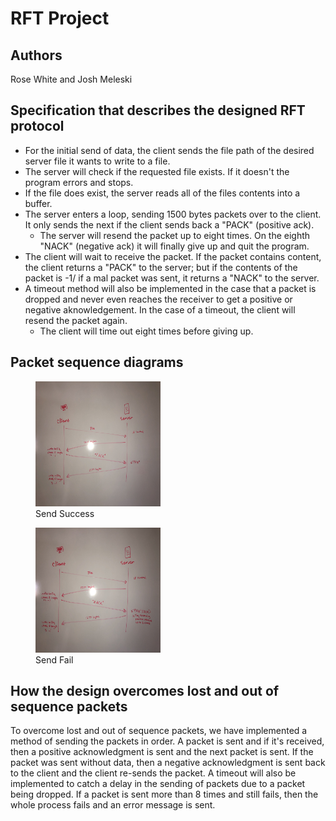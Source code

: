 <h1>RFT Project</h1>
	


Authors
------------------------------------------
	
	

<!-- fill out the following table with your information -->
	

<!-- Note: wrapping table in div.noheader will hide the table's header -->
	

<!-- Note: wrapping table in div.firstcol will style the first column different from other columns -->
	

Rose White and Josh Meleski






Specification that describes the designed RFT protocol
-----------------------------------------

<ul>
<li>For the initial send of data, the client sends the file path of the desired server file it wants to write to a file.</li>
<li>The server will check if the requested file exists. If it doesn't the program errors and stops.</li>
<li>If the file does exist, the server reads all of the files contents into a buffer.</li>
<li>The server enters a loop, sending 1500 bytes packets over to the client. It only sends the next if the client sends back a "PACK" (positive ack).
<ul>
<li>The server will resend the packet up to eight times. On the eighth "NACK" (negative ack) it will finally give up and quit the program.</li>
</ul>
<li>The client will wait to receive the packet. If the packet contains content, the client returns a "PACK"  to the server; but if the contents of the packet is -1/ if a mal packet was sent, it returns a "NACK" to the server. </li>
<li>A timeout method will also be implemented in the case that a packet is dropped and never even reaches the receiver to get a positive or negative aknowledgement. In the case of a timeout, the client will resend the packet again.
<ul>
<li>The client will time out eight times before giving up.</li>
</ul>
</ul>
	
	
	

 Packet sequence diagrams
---------------------------------------------

<figure>
 <img src="EC2A54B4-3D44-4FFE-8347-3A7B41950915.jpeg" width="200" height="200">
 <figcaption>Send Success</figcaption>
 </figure>
 
 <figure>
 <img src="E8EA6FA6-444D-4D27-A3ED-58F13FAF7E4A.jpeg" width="200" height="200">
 <figcaption>Send Fail</figcaption>
 </figure>

 
	

 
	

How the design overcomes lost and out of sequence packets
----------------------------------------------
 

To overcome lost and out of sequence packets, we have implemented a method of sending the packets in order. A packet is sent and if it's received, then a positive acknowledgment is sent and the next packet is sent. If the packet was sent without data, then a negative acknowledgment is sent back to the client and the client re-sends the packet. A timeout will also be implemented to catch a delay in the sending of packets due to a packet being dropped. If a packet is sent more than 8 times and still fails, then the whole process fails and an error message is sent. 	

 
	



